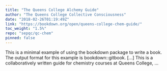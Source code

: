 ```yaml
---
title: "The Queens College Alchemy Guide"
author: "The Queens College Collective Consciousness"
date: "2018-02-26T01:19:49Z"
link: "https://bookdown.org/open/queens-college-chem-guide/"
toc_weight: "1.5%"
repo: "sepqc/qc-chem"
pinned: false
---
```


This is a minimal example of using the bookdown package to write a book. The output format for this example is bookdown::gitbook. [...] This is a collaboratively written guide for chemistry courses at Queens College, ...

